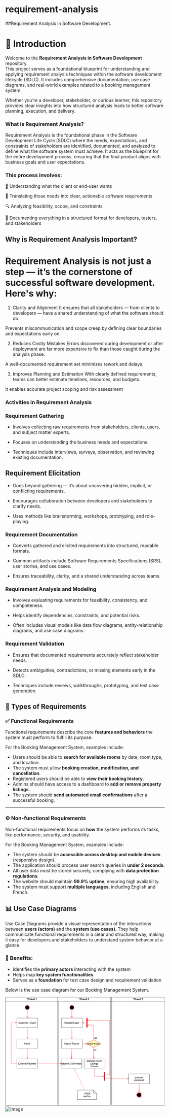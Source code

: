 # requirement-analysis
##Requirement Analysis in Software Development.
# 📘 Introduction

Welcome to the **Requirement Analysis in Software Development** repository.  
This project serves as a foundational blueprint for understanding and applying requirement analysis techniques within the software development lifecycle (SDLC). It includes comprehensive documentation, use case diagrams, and real-world examples related to a booking management system.

Whether you're a developer, stakeholder, or curious learner, this repository provides clear insights into how structured analysis leads to better software planning, execution, and delivery.
### What is Requirement Analysis?

Requirement Analysis is the foundational phase in the Software Development Life Cycle (SDLC) where the needs, expectations, and constraints of stakeholders are identified, documented, and analyzed to define what the software system must achieve. It acts as the blueprint for the entire development process, ensuring that the final product aligns with business goals and user expectations.

### This process involves:

🧠 Understanding what the client or end-user wants

📝 Translating those needs into clear, actionable software requirements

🔍 Analyzing feasibility, scope, and constraints

📄 Documenting everything in a structured format for developers, testers, and stakeholders

## Why is Requirement Analysis Important?

# Requirement Analysis is not just a step — it’s the cornerstone of successful software development. Here's why:

1. Clarity and Alignment
It ensures that all stakeholders — from clients to developers — have a shared understanding of what the software should do.

Prevents miscommunication and scope creep by defining clear boundaries and expectations early on.

2. Reduces Costly Mistakes
Errors discovered during development or after deployment are far more expensive to fix than those caught during the analysis phase.

A well-documented requirement set minimizes rework and delays.

3. Improves Planning and Estimation
With clearly defined requirements, teams can better estimate timelines, resources, and budgets.

It enables accurate project scoping and risk assessment



### Activities in Requirement Analysis
### Requirement Gathering

- Involves collecting raw requirements from stakeholders, clients, users, and subject matter experts.

- Focuses on understanding the business needs and expectations.

- Techniques include interviews, surveys, observation, and reviewing existing documentation.

## Requirement Elicitation

- Goes beyond gathering — it’s about uncovering hidden, implicit, or conflicting requirements.

- Encourages collaboration between developers and stakeholders to clarify needs.

- Uses methods like brainstorming, workshops, prototyping, and role-playing.

### Requirement Documentation

- Converts gathered and elicited requirements into structured, readable formats.

- Common artifacts include Software Requirements Specifications (SRS), user stories, and use cases.

- Ensures traceability, clarity, and a shared understanding across teams.

### Requirement Analysis and Modeling

- Involves evaluating requirements for feasibility, consistency, and completeness.

- Helps identify dependencies, constraints, and potential risks.

- Often includes visual models like data flow diagrams, entity-relationship diagrams, and use case diagrams.

### Requirement Validation

- Ensures that documented requirements accurately reflect stakeholder needs.

- Detects ambiguities, contradictions, or missing elements early in the SDLC.

- Techniques include reviews, walkthroughs, prototyping, and test case generation.

## 🧩 Types of Requirements

### ✅ Functional Requirements

Functional requirements describe the core **features and behaviors** the system must perform to fulfill its purpose.

For the Booking Management System, examples include:
- Users should be able to **search for available rooms** by date, room type, and location.
- The system must allow **booking creation, modification, and cancellation**.
- Registered users should be able to **view their booking history**.
- Admins should have access to a dashboard to **add or remove property listings**.
- The system should **send automated email confirmations** after a successful booking.

---

### ⚙️ Non-functional Requirements

Non-functional requirements focus on **how** the system performs its tasks, like performance, security, and usability.

For the Booking Management System, examples include:
- The system should be **accessible across desktop and mobile devices** (responsive design).
- The application should process user search queries in **under 2 seconds**.
- All user data must be stored securely, complying with **data protection regulations**.
- The website should maintain **99.9% uptime**, ensuring high availability.
- The system must support **multiple languages**, including English and French.

## 📊 Use Case Diagrams

Use Case Diagrams provide a visual representation of the interactions between **users (actors)** and the **system (use cases)**. They help communicate functional requirements in a clear and structured way, making it easy for developers and stakeholders to understand system behavior at a glance.

### 🎯 Benefits:
- Identifies the **primary actors** interacting with the system
- Helps map **key system functionalities**
- Serves as a **foundation** for test case design and requirement validation

Below is the use case diagram for our Booking Management System.

![Use Case Diagram](alx-booking-uc.png)
![image](https://github.com/user-attachments/assets/eb6765f3-551e-4fb8-8816-135264c232ed)


